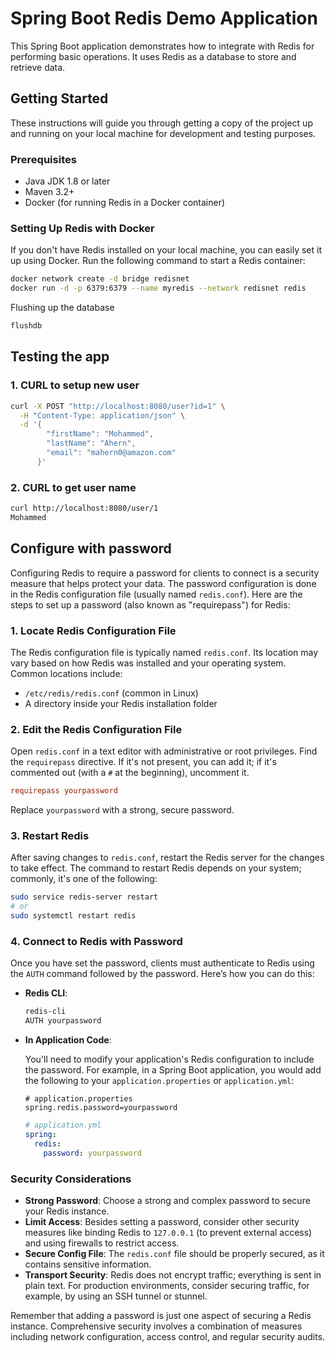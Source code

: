# Spring Boot Redis Demo Application

This Spring Boot application demonstrates how to integrate with Redis for performing basic operations. It uses Redis as a database to store and retrieve data.

## Getting Started

These instructions will guide you through getting a copy of the project up and running on your local machine for development and testing purposes.

### Prerequisites

- Java JDK 1.8 or later
- Maven 3.2+
- Docker (for running Redis in a Docker container)

### Setting Up Redis with Docker

If you don't have Redis installed on your local machine, you can easily set it up using Docker. Run the following command to start a Redis container:

```bash
docker network create -d bridge redisnet
docker run -d -p 6379:6379 --name myredis --network redisnet redis
```

Flushing up the database

```bash
flushdb
```


## Testing the app
### 1. CURL to setup new user
```bash
curl -X POST "http://localhost:8080/user?id=1" \
  -H "Content-Type: application/json" \
  -d '{
        "firstName": "Mohammed",
        "lastName": "Ahern",
        "email": "mahern0@amazon.com"
      }'
```

### 2. CURL to get user name
```bash
curl http://localhost:8080/user/1
Mohammed
```

## Configure with password
Configuring Redis to require a password for clients to connect is a security measure that helps protect your data. The password configuration is done in the Redis configuration file (usually named `redis.conf`). Here are the steps to set up a password (also known as "requirepass") for Redis:

### 1. Locate Redis Configuration File

The Redis configuration file is typically named `redis.conf`. Its location may vary based on how Redis was installed and your operating system. Common locations include:

- `/etc/redis/redis.conf` (common in Linux)
- A directory inside your Redis installation folder

### 2. Edit the Redis Configuration File

Open `redis.conf` in a text editor with administrative or root privileges. Find the `requirepass` directive. If it's not present, you can add it; if it's commented out (with a `#` at the beginning), uncomment it.

```conf
requirepass yourpassword
```

Replace `yourpassword` with a strong, secure password. 

### 3. Restart Redis

After saving changes to `redis.conf`, restart the Redis server for the changes to take effect. The command to restart Redis depends on your system; commonly, it's one of the following:

```bash
sudo service redis-server restart
# or
sudo systemctl restart redis
```

### 4. Connect to Redis with Password

Once you have set the password, clients must authenticate to Redis using the `AUTH` command followed by the password. Here’s how you can do this:

- **Redis CLI**:
  
  ```bash
  redis-cli
  AUTH yourpassword
  ```

- **In Application Code**:
  
  You'll need to modify your application's Redis configuration to include the password. For example, in a Spring Boot application, you would add the following to your `application.properties` or `application.yml`:

  ```properties
  # application.properties
  spring.redis.password=yourpassword
  ```

  ```yaml
  # application.yml
  spring:
    redis:
      password: yourpassword
  ```

### Security Considerations

- **Strong Password**: Choose a strong and complex password to secure your Redis instance.
- **Limit Access**: Besides setting a password, consider other security measures like binding Redis to `127.0.0.1` (to prevent external access) and using firewalls to restrict access.
- **Secure Config File**: The `redis.conf` file should be properly secured, as it contains sensitive information.
- **Transport Security**: Redis does not encrypt traffic; everything is sent in plain text. For production environments, consider securing traffic, for example, by using an SSH tunnel or stunnel.

Remember that adding a password is just one aspect of securing a Redis instance. Comprehensive security involves a combination of measures including network configuration, access control, and regular security audits.